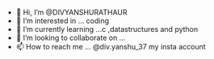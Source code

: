 - 👋 Hi, I’m @DIVYANSHURATHAUR
- 👀 I’m interested in ... coding
- 🌱 I’m currently learning ...c ,datastructures and python
- 💞️ I’m looking to collaborate on ...
- 📫 How to reach me ... @div.yanshu_37 my insta account

<!---
DIVYANSHURATHAUR/DIVYANSHURATHAUR is a ✨ special ✨ repository because its `README.md` (this file) appears on your GitHub profile.
You can click the Preview link to take a look at your changes.
--->

